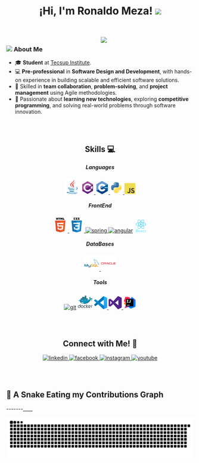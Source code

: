 <!--
<h1 align="center"><b>¡Hi, Welcome to my GitHub! </b><img src="https://media.giphy.com/media/hvRJCLFzcasrR4ia7z/giphy.gif" width="45"></h1>

## <picture><img src = "https://github.com/7oSkaaa/7oSkaaa/blob/main/Images/about_me.gif?raw=true" width = 40px></picture> About me


<picture> <img align="right" src="https://github.com/7oSkaaa/7oSkaaa/blob/main/Images/Right_Side.gif?raw=true" width = 240px></picture>

<br><br>

✔ I'm a Student at the <a target="_blank" href="https://www.tecsup.edu.pe/">Tecsup</a> Institute.<br>
✔ Pre-professional in [Software](https://concepto.de/software/) Design and Development.<br>
✔ :technologist: I love using Software as a solution for every `Problem`. <br>
✔ :computer: I am a competitive programmer at `Codeforces`, `Atcoder`, `Leetcode`, `Codechef`, `Google Contests`.

<br>

##  💻 Programming Languages ​​to Master

<br><br>
[![JavaScript](https://img.shields.io/badge/javascript-%23323330.svg?style=for-the-badge&logo=javascript&logoColor=%23F7DF1E)](https://developer.mozilla.org/en-US/docs/Web/JavaScript)
[![Java](https://img.shields.io/badge/java-%23ED8B00.svg?style=for-the-badge&logo=openjdk&logoColor=white)](https://www.oracle.com/java/)
[![C++](https://img.shields.io/badge/c++-%2300599C.svg?style=for-the-badge&logo=c%2B%2B&logoColor=white)](https://learn.microsoft.com/en-us/cpp/?view=msvc-170)
[![C#](https://img.shields.io/badge/c%23-%23239120.svg?style=for-the-badge&logo=csharp&logoColor=white)](https://learn.microsoft.com/en-us/dotnet/csharp/)
[![Python](https://img.shields.io/badge/python-3670A0?style=for-the-badge&logo=python&logoColor=ffdd54)](https://www.python.org/)
[![HTML5](https://img.shields.io/badge/html5-%23E34F26.svg?style=for-the-badge&logo=html5&logoColor=white)](https://lenguajehtml.com/html/)  
<br>
-->
<h1 align="center"><b> ¡Hi, I'm Ronaldo Meza! </b><img src="https://media.giphy.com/media/hvRJCLFzcasrR4ia7z/giphy.gif" width="40"></h1>
<br><br>
<!--Img-->
<picture align="center"> <img align="right" src="https://github.com/7oSkaaa/7oSkaaa/blob/main/Images/Right_Side.gif?raw=true" align="right" top="200" width="250"></picture>

<!--About Me-->
### <picture><img src = "https://github.com/7oSkaaa/7oSkaaa/blob/main/Images/about_me.gif?raw=true" width = 40px></picture>  <b>About Me</b>

- 🎓 **Student** at [Tecsup Institute](https://www.tecsup.edu.pe/).  
- 💻 **Pre-professional** in **Software Design and Development**, with hands-on experience in building scalable and efficient software solutions.  
- 🤝 Skilled in **team collaboration**, **problem-solving**, and **project management** using Agile methodologies.  
- 🚀 Passionate about **learning new technologies**, exploring **competitive programming**, and solving real-world problems through software innovation. 

<br><br>

<h2 align="center">Skills 💻 </h2> 
<h5 align="center"><b>Languages</b></h5>
<p align="center">
	<a href="https://www.java.com" target="_blank"> <img src="https://raw.githubusercontent.com/devicons/devicon/master/icons/java/java-original.svg" alt="java" width="40" height="40"/></a>
	<a href="https://www.w3schools.com/cs/" target="_blank"> <img src="https://raw.githubusercontent.com/devicons/devicon/master/icons/csharp/csharp-original.svg" alt="csharp" width="35" height="35"/> </a> 
	<a href="https://www.w3schools.com/cpp/" target="_blank"> <img src="https://raw.githubusercontent.com/devicons/devicon/master/icons/cplusplus/cplusplus-original.svg" alt="cplusplus" width="35" height="35"/> </a>
	<a href="https://www.python.org" target="_blank"> <img src="https://raw.githubusercontent.com/devicons/devicon/master/icons/python/python-original.svg" alt="python" width="35" height="35"/> </a>
	<a href="https://developer.mozilla.org/en-US/docs/Web/JavaScript" target="_blank"> <img src="https://raw.githubusercontent.com/devicons/devicon/master/icons/javascript/javascript-original.svg" alt="javascript" width="30" height="30"/> </a> 
</p>

<h5 align="center"><b>FrontEnd</b></h5>
<p align="center">
	  <a href="https://www.w3.org/html/" target="_blank"> <img src="https://raw.githubusercontent.com/devicons/devicon/master/icons/html5/html5-original-wordmark.svg" alt="html5" width="40" height="40"/> </a> 
	<a href="https://www.w3schools.com/css/" target="_blank"> <img src="https://raw.githubusercontent.com/devicons/devicon/master/icons/css3/css3-original-wordmark.svg" alt="css3" width="40" height="40"/> </a>
	<a href="https://spring.io/" target="_blank"> <img src="https://www.vectorlogo.zone/logos/springio/springio-icon.svg" alt="spring" width="35" height="35"/> </a> 
	<a href="https://angular.io" target="_blank"> <img src="https://angular.io/assets/images/logos/angular/angular.svg" alt="angular" width="40" height="40"/></a> 
	<a href="https://reactjs.org/" target="_blank"> <img src="https://raw.githubusercontent.com/devicons/devicon/master/icons/react/react-original-wordmark.svg" alt="react" width="35" height="35"/> </a> 
</p>

<h5 align="center"><b>DataBases</b></h5>
<p align="center">
	<!-- MySQL -->
	<a href="https://www.mysql.com/" target="_blank">
	<img src="https://raw.githubusercontent.com/devicons/devicon/master/icons/mysql/mysql-original-wordmark.svg" alt="mysql" width="40" height="40"/> </a> 
	<!-- Oracle -->
	<a href="https://www.oracle.com/" target="_blank">
  	<img src="https://raw.githubusercontent.com/devicons/devicon/master/icons/oracle/oracle-original.svg" alt="oracle" width="40" height="40"/>
	</a>
</p>
<h5 align="center"><b>Tools</b></h5>
<p align="center">
	<!-- Git -->
	<a href="https://git-scm.com/" target="_blank"> 
	<img src="https://www.vectorlogo.zone/logos/git-scm/git-scm-icon.svg" alt="git" width="35" height="35"/></a> 
	<!-- Docker-->
	<a href="https://www.docker.com/" target="_blank">
	<img src="https://raw.githubusercontent.com/devicons/devicon/master/icons/docker/docker-original-wordmark.svg" alt="docker" width="40" height="40"/></a>
	<!-- VS Code -->
	<a href="https://code.visualstudio.com/" target="_blank">
	  <img src="https://raw.githubusercontent.com/devicons/devicon/master/icons/vscode/vscode-original.svg" alt="vscode" width="35" height="35"/>
	</a>
	<!-- Visual Studio -->
	<a href="https://visualstudio.microsoft.com/" target="_blank">
	  <img src="https://raw.githubusercontent.com/devicons/devicon/master/icons/visualstudio/visualstudio-plain.svg" alt="visual studio" width="35" height="35"/>
	</a>
	<!-- IntelliJ IDEA -->
	<a href="https://www.jetbrains.com/idea/" target="_blank">
	  <img src="https://raw.githubusercontent.com/devicons/devicon/master/icons/intellij/intellij-original.svg" alt="intellij idea" width="35" height="35"/>
	</a>
</p>

<br><br>
<h2 align="center">Connect with Me! 🤝 </h2> 
<p align="center">
	<!-- LinkedIn -->
	<a href="https://www.linkedin.com/in/ronaldo-meza-pastrana/" target="_blank">
	  <img src="https://img.shields.io/badge/-LinkedIn-0077B5?style=flat&logo=linkedin&logoColor=white" alt="linkedin" />
	</a>
	<!-- Facebook -->
	<a href="https://www.facebook.com/ronaldo.netkaizen" target="_blank">
	  <img src="https://img.shields.io/badge/-Facebook-1877F2?style=flat&logo=facebook&logoColor=white" alt="facebook" />
	</a>
	<!-- Instagram -->
	<a href="https://www.instagram.com/ronaldokaizen0512/" target="_blank">
	  <img src="https://img.shields.io/badge/-Instagram-E4405F?style=flat&logo=instagram&logoColor=white" alt="instagram" />
	</a>
	<!-- YouTube -->
	<a href="https://www.youtube.com/@DevRNK_0512" target="_blank">
	  <img src="https://img.shields.io/badge/-YouTube-FF0000?style=flat&logo=youtube&logoColor=white" alt="youtube" />
	</a>
</p>

<br><br>
## 🐍 A Snake Eating my Contributions Graph
-------____	
<p align = "center">
	<img src = "https://github.com/7oSkaaa/7oSkaaa/blob/output/github-contribution-grid-snake.svg?" alt = "Snake Game"/>
</p>

